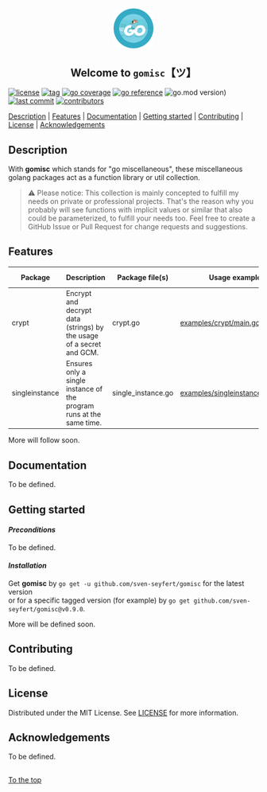 #####

<p align="center">
    <img src="assets/images/logo.png" width="80" />
    <h2 align="center">Welcome to <code>gomisc</code>【ツ】</h2>
</p>

[![license](https://img.shields.io/badge/license-MIT-indianred.svg?style=flat-square&logo=spdx&logoColor=white)](https://github.com/sven-seyfert/gomisc/blob/main/LICENSE)
[![tag](https://img.shields.io/github/tag/sven-seyfert/gomisc.svg?color=slateblue&style=flat-square&logo=github)](https://github.com/sven-seyfert/gomisc/tags)
[![go coverage](https://img.shields.io/badge/coverage-Ø_87%-seagreen.svg?style=flat-square&logo=go&logoColor=white)](https://raw.githack.com/sven-seyfert/gomisc/main/coverage/coverage.html)
[![go reference](https://img.shields.io/badge/reference-gomisc-steelblue.svg?style=flat-square&logo=go&logoColor=white)](https://pkg.go.dev/github.com/sven-seyfert/gomisc)
![go.mod version)](https://img.shields.io/github/go-mod/go-version/sven-seyfert/gomisc?color=lightskyblue&label=go.mod&style=flat-square&logo=go&logoColor=white)
[![last commit](https://img.shields.io/github/last-commit/sven-seyfert/gomisc.svg?color=darkgoldenrod&style=flat-square&logo=github)](https://github.com/sven-seyfert/gomisc/commits/master)
[![contributors](https://img.shields.io/github/contributors/sven-seyfert/gomisc.svg?color=darkolivegreen&style=flat-square&logo=github)](https://github.com/sven-seyfert/gomisc/graphs/contributors)

[Description](#description) | [Features](#features) | [Documentation](#documentation) | [Getting started](#getting-started) | [Contributing](#contributing) | [License](#license) | [Acknowledgements](#acknowledgements)

## Description

With **gomisc** which stands for "go miscellaneous", these miscellaneous golang packages act as a function library or util collection.

> ⚠ Please notice: This collection is mainly concepted to fulfill my needs on private or professional projects. That's the reason why you probably will see functions with implicit values or similar that also could be parameterized, to fulfill your needs too. Feel free to create a GitHub Issue or Pull Request for change requests and suggestions.

## Features

| Package        | Description                                                          | Package file(s)    | Usage example                                                                                                       | Tests available |
| ---            | ---                                                                  | ---                | ---                                                                                                                 | ---             |
| crypt          | Encrypt and decrypt data (strings) by the usage of a secret and GCM. | crypt.go           | [examples/crypt/main.go](https://github.com/sven-seyfert/gomisc/blob/main/examples/crypt/main.go)                   | ✅               |
| singleinstance | Ensures only a single instance of the program runs at the same time. | single_instance.go | [examples/singleinstance/main.go](https://github.com/sven-seyfert/gomisc/blob/main/examples/singleinstance/main.go) | ✅               |

More will follow soon.

## Documentation

To be defined.

## Getting started

#### *Preconditions*

To be defined.

#### *Installation*

Get **gomisc** by `go get -u github.com/sven-seyfert/gomisc` for the latest version<br />
or for a specific tagged version (for example) by `go get github.com/sven-seyfert/gomisc@v0.9.0`.

More will be defined soon.

## Contributing

To be defined.

## License

Distributed under the MIT License. See [LICENSE](https://github.com/sven-seyfert/gomisc/blob/main/LICENSE) for more information.

## Acknowledgements

To be defined.

##

[To the top](#)
